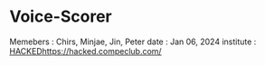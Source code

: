 # Voice-Scorer

Memebers : Chirs, Minjae, Jin, Peter
date : Jan 06, 2024
institute : [HACKED](https://hacked.compeclub.com/)https://hacked.compeclub.com/
